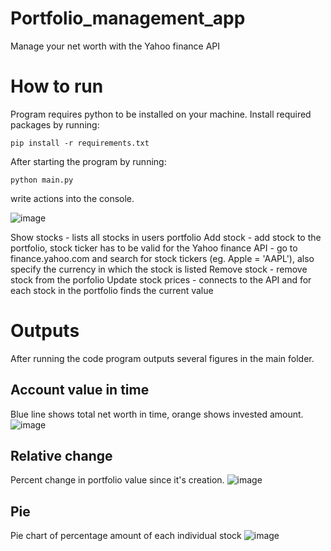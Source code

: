 # Portfolio_management_app
Manage your net worth with the Yahoo finance API

# How to run
Program requires python to be installed on your machine. Install required packages by running:
```
pip install -r requirements.txt
```
After starting the program by running:
```
python main.py
```
write actions into the console.

![image](https://user-images.githubusercontent.com/94861828/192496793-3c091ac7-da54-46ba-b16e-981bff569573.png)

Show stocks - lists all stocks in users portfolio
Add stock - add stock to the portfolio, stock ticker has to be valid for the Yahoo finance API - go to finance.yahoo.com and search for stock tickers (eg. Apple = 'AAPL'), also specify the currency in which the stock is listed
Remove stock - remove stock from the porfolio
Update stock prices - connects to the API and for each stock in the portfolio finds the current value

# Outputs
After running the code program outputs several figures in the main folder.
## Account value in time
Blue line shows total net worth in time, orange shows invested amount.
![image](https://user-images.githubusercontent.com/94861828/192497986-04ee22c2-dfd8-4fd3-8e29-2112d9b5dbfb.png)
## Relative change
Percent change in portfolio value since it's creation.
![image](https://user-images.githubusercontent.com/94861828/192498302-9d1a27e4-8d9a-4995-a137-3aea4cef50f5.png)
## Pie
Pie chart of percentage amount of each individual stock
![image](https://user-images.githubusercontent.com/94861828/192498866-46aedc34-3277-4d5c-ba64-66379d985f76.png)

